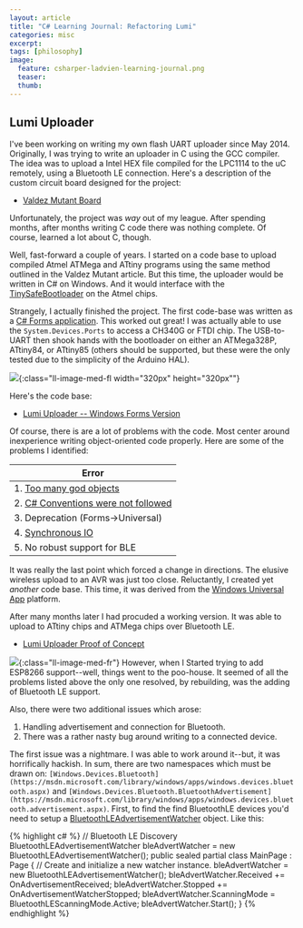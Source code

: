 ```yaml
---
layout: article
title: "C# Learning Journal: Refactoring Lumi"
categories: misc
excerpt:
tags: [philosophy]
image:
  feature: csharper-ladvien-learning-journal.png
  teaser:
  thumb:
---
```


## Lumi Uploader

I've been working on writing my own flash UART uploader since May 2014.  Originally, I was trying to write an uploader in C using the GCC compiler.  The idea was to upload a Intel HEX file compiled for the LPC1114 to the uC remotely, using a Bluetooth LE connection.  Here's a description of the custom circuit board designed for the project:

* [Valdez Mutant Board](http://ladvien.github.io/robots/valdez-mutant-board/)

Unfortunately, the project was _way_ out of my league.  After spending months, after months writing C code there was nothing complete.  Of course, learned a lot about C, though.

Well, fast-forward a couple of years.  I started on a code base to upload compiled Atmel ATMega and ATtiny programs using the same method outlined in the Valdez Mutant article.  But this time, the uploader would be written in C# on Windows.  And it would interface with the [TinySafeBootloader](http://ladvien.github.io/robots/tsb/) on the Atmel chips.

Strangely, I actually finished the project.  The first code-base was written as a [C# Forms application](https://msdn.microsoft.com/en-us/library/360kwx3z(v=vs.90).aspx).  This worked out great!  I was actually able to use the `System.Devices.Ports` to access a CH340G or FTDI chip.  The USB-to-UART then shook hands with the bootloader on either an ATMega328P, ATtiny84, or ATtiny85 (others should be supported, but these were the only tested due to the simplicity of the Arduino HAL).

![](http://ladvien.github.io/images/lumi_blink_upload2.PNG){:class="ll-image-med-fl width="320px" height="320px""}

Here's the code base:

* [Lumi Uploader -- Windows Forms Version](https://github.com/Ladvien/Lumi_TinySafeBoot_Uploader)

Of course, there is are a lot of problems with the code.  Most center around inexperience writing object-oriented code properly.  Here are some of the problems I identified:

| Error  |
|---|
| 1. [Too many god objects](https://sourcemaking.com/antipatterns/the-blob) |
| 2. [C# Conventions were not followed](https://msdn.microsoft.com/en-us/library/ff926074.aspx) |
| 3. Deprecation (Forms->Universal) |
| 4. [Synchronous IO](https://msdn.microsoft.com/en-us/library/windows/desktop/aa365683(v=vs.85).aspx)|
| 5. No robust support for BLE|

It was really the last point which forced a change in directions.  The elusive wireless upload to an AVR was just too close.  Reluctantly, I created yet _another_ code base.  This time, it was derived from the [Windows Universal App](https://msdn.microsoft.com/en-us/windows/uwp/get-started/whats-a-uwp) platform.

After many months later I had procuded a working version. It was able to upload to ATtiny chips and ATMega chips over Bluetooth LE.

* [Lumi Uploader Proof of Concept](https://www.youtube.com/watch?v=mLfFbrijakc)

![](http://ladvien.github.io/images/pooh.png){:class="ll-image-med-fr"}
However, when I Started trying to add ESP8266 support--well, things went to the poo-house.  It seemed of all the problems listed above the only one resolved, by rebuilding, was the adding of Bluetooth LE support.

Also, there were two additional issues which arose:

1. Handling advertisement and connection for Bluetooth.  
2. There was a rather nasty bug around writing to a connected device.

The first issue was a nightmare.  I was able to work around it--but, it was horrifically hackish. In sum, there are two namespaces which must be drawn on: `[Windows.Devices.Bluetooth](https://msdn.microsoft.com/library/windows/apps/windows.devices.bluetooth.aspx)` and `[Windows.Devices.Bluetooth.BluetoothAdvertisement](https://msdn.microsoft.com/library/windows/apps/windows.devices.bluetooth.advertisement.aspx)`.  First, to find the find BluetoothLE devices you'd need to setup a [BluetoothLEAdvertisementWatcher](https://msdn.microsoft.com/en-us/library/windows.devices.bluetooth.advertisement.bluetoothleadvertisementwatcher.aspx) object.  Like this:

{% highlight c# %}
        // Bluetooth LE Discovery
        BluetoothLEAdvertisementWatcher bleAdvertWatcher = new BluetoothLEAdvertisementWatcher();
        public sealed partial class MainPage : Page
        {
              // Create and initialize a new watcher instance.
              bleAdvertWatcher = new BluetoothLEAdvertisementWatcher();
              bleAdvertWatcher.Received += OnAdvertisementReceived;
              bleAdvertWatcher.Stopped += OnAdvertisementWatcherStopped;
              bleAdvertWatcher.ScanningMode = BluetoothLEScanningMode.Active;
              bleAdvertWatcher.Start();
        }
{% endhighlight %}
